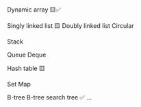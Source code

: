 Dynamic array 🟨✅

Singly linked list 🟨
Doubly linked list 
Circular

Stack

Queue
Deque

Hash table 🟨


Set 
Map

B-tree
B-tree search tree ✅
...
